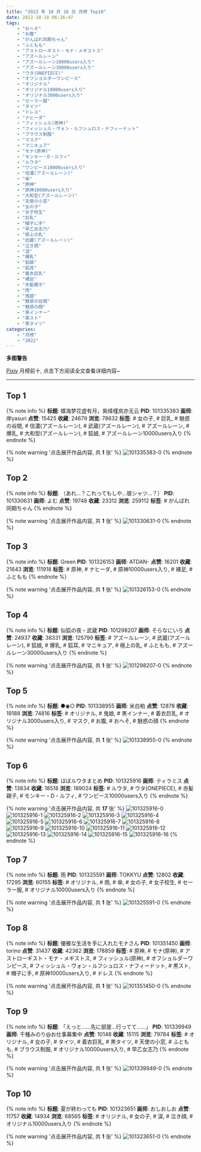 ```yaml
---
title: "2022 年 10 月 16 日 月榜 Top10"
date: 2022-10-18 06:26:47
tags:
    - "おへそ"
    - "お腹"
    - "がんばれ同期ちゃん"
    - "ふともも"
    - "アストローギスト・モナ・メギストス"
    - "アズールレーン"
    - "アズールレーン10000users入り"
    - "アズールレーン30000users入り"
    - "ウタ(ONEPIECE)"
    - "オフショルダーワンピース"
    - "オリジナル"
    - "オリジナル10000users入り"
    - "オリジナル3000users入り"
    - "セーラー服"
    - "タイツ"
    - "ドレス"
    - "ナヒーダ"
    - "フィッシュル(原神)"
    - "フィッシュル・ヴォン・ルフシュロス・ナフィードット"
    - "ブラウス制服"
    - "マスク"
    - "マニキュア"
    - "モナ(原神)"
    - "モンキー・D・ルフィ"
    - "ルウタ"
    - "ワンピース10000users入り"
    - "信濃(アズールレーン)"
    - "傘"
    - "原神"
    - "原神10000users入り"
    - "大和型(アズールレーン)"
    - "天使の小窓"
    - "女の子"
    - "女子校生"
    - "巨乳"
    - "帽子に手"
    - "早乙女志乃"
    - "極上の乳"
    - "武蔵(アズールレーン)"
    - "泣き顔"
    - "涙"
    - "爆乳"
    - "狐娘"
    - "狐耳"
    - "着衣巨乳"
    - "裸足"
    - "赤髪親子"
    - "雨"
    - "鬼娘"
    - "魅惑の谷間"
    - "魅惑の顔"
    - "黒インナー"
    - "黒スト"
    - "黒タイツ"
categories:
    - "月榜"
    - "2022"
---
```


<i class="fa fa-triangle-exclamation"></i>**多图警告**<i class="fa fa-triangle-exclamation"></i>

[Pixiv](https://www.pixiv.net/) 月榜前十, 点击下方阅读全文查看详细内容~

<!-- more -->

---

## Top 1

{% note info %}
**标题**: 蝶海梦花虚有月，紫绛槿岚亦无云
**PID**: 101335383 **画师**: 岸yasuri
**点赞**: 15425 **收藏**: 24679 **浏览**: 78632
**标签**: # 女の子, # 巨乳, # 魅惑の谷間, # 信濃(アズールレーン), # 武蔵(アズールレーン), # アズールレーン, # 爆乳, # 大和型(アズールレーン), # 狐娘, # アズールレーン10000users入り
{% endnote %}

{% note warning '点击展开作品内容, 共 **1** 张' %}
![101335383-0](https://i.pixiv.re/img-original/img/2022/09/19/13/20/50/101335383_p0.png)
{% endnote %}

## Top 2

{% note info %}
**标题**: （あれ…？これってもしや…彼シャツ…？）
**PID**: 101330631 **画师**: よむ
**点赞**: 19748 **收藏**: 23312 **浏览**: 259112
**标签**: # がんばれ同期ちゃん
{% endnote %}

{% note warning '点击展开作品内容, 共 **1** 张' %}
![101330631-0](https://i.pixiv.re/img-original/img/2022/09/19/08/04/02/101330631_p0.png)
{% endnote %}

## Top 3

{% note info %}
**标题**: Green
**PID**: 101326153 **画师**: ATDAN-
**点赞**: 16201 **收藏**: 21643 **浏览**: 111918
**标签**: # 原神, # ナヒーダ, # 原神10000users入り, # 裸足, # ふともも
{% endnote %}

{% note warning '点击展开作品内容, 共 **1** 张' %}
![101326153-0](https://i.pixiv.re/img-original/img/2022/09/25/01/18/08/101326153_p0.jpg)
{% endnote %}

## Top 4

{% note info %}
**标题**: 仙狐の夜・武蔵
**PID**: 101298207 **画师**: そらなにいろ
**点赞**: 24937 **收藏**: 38331 **浏览**: 125799
**标签**: # アズールレーン, # 武蔵(アズールレーン), # 狐娘, # 爆乳, # 狐耳, # マニキュア, # 極上の乳, # ふともも, # アズールレーン30000users入り
{% endnote %}

{% note warning '点击展开作品内容, 共 **1** 张' %}
![101298207-0](https://i.pixiv.re/img-original/img/2022/09/18/00/34/11/101298207_p0.png)
{% endnote %}

## Top 5

{% note info %}
**标题**: ●◉○
**PID**: 101338955 **画师**: 米白粕
**点赞**: 12878 **收藏**: 19188 **浏览**: 74816
**标签**: # オリジナル, # 鬼娘, # 黒インナー, # 着衣巨乳, # オリジナル3000users入り, # マスク, # お腹, # おへそ, # 魅惑の顔
{% endnote %}

{% note warning '点击展开作品内容, 共 **1** 张' %}
![101338955-0](https://i.pixiv.re/img-original/img/2022/09/19/16/25/23/101338955_p0.jpg)
{% endnote %}

## Top 6

{% note info %}
**标题**: ほぼルウタまとめ
**PID**: 101325916 **画师**: ティラミス
**点赞**: 13834 **收藏**: 18518 **浏览**: 189024
**标签**: # ルウタ, # ウタ(ONEPIECE), # 赤髪親子, # モンキー・D・ルフィ, # ワンピース10000users入り
{% endnote %}

{% note warning '点击展开作品内容, 共 **17** 张' %}
![101325916-0](https://i.pixiv.re/img-original/img/2022/09/19/01/10/12/101325916_p0.jpg)
![101325916-1](https://i.pixiv.re/img-original/img/2022/09/19/01/10/12/101325916_p1.jpg)
![101325916-2](https://i.pixiv.re/img-original/img/2022/09/19/01/10/12/101325916_p2.jpg)
![101325916-3](https://i.pixiv.re/img-original/img/2022/09/19/01/10/12/101325916_p3.jpg)
![101325916-4](https://i.pixiv.re/img-original/img/2022/09/19/01/10/12/101325916_p4.jpg)
![101325916-5](https://i.pixiv.re/img-original/img/2022/09/19/01/10/12/101325916_p5.jpg)
![101325916-6](https://i.pixiv.re/img-original/img/2022/09/19/01/10/12/101325916_p6.jpg)
![101325916-7](https://i.pixiv.re/img-original/img/2022/09/19/01/10/12/101325916_p7.jpg)
![101325916-8](https://i.pixiv.re/img-original/img/2022/09/19/01/10/12/101325916_p8.jpg)
![101325916-9](https://i.pixiv.re/img-original/img/2022/09/19/01/10/12/101325916_p9.jpg)
![101325916-10](https://i.pixiv.re/img-original/img/2022/09/19/01/10/12/101325916_p10.jpg)
![101325916-11](https://i.pixiv.re/img-original/img/2022/09/19/01/10/12/101325916_p11.jpg)
![101325916-12](https://i.pixiv.re/img-original/img/2022/09/19/01/10/12/101325916_p12.jpg)
![101325916-13](https://i.pixiv.re/img-original/img/2022/09/19/01/10/12/101325916_p13.jpg)
![101325916-14](https://i.pixiv.re/img-original/img/2022/09/19/01/10/12/101325916_p14.jpg)
![101325916-15](https://i.pixiv.re/img-original/img/2022/09/19/01/10/12/101325916_p15.jpg)
![101325916-16](https://i.pixiv.re/img-original/img/2022/09/19/01/10/12/101325916_p16.jpg)
{% endnote %}

## Top 7

{% note info %}
**标题**: 雨
**PID**: 101325591 **画师**: TOKKYU
**点赞**: 12802 **收藏**: 17295 **浏览**: 60155
**标签**: # オリジナル, # 雨, # 傘, # 女の子, # 女子校生, # セーラー服, # オリジナル10000users入り
{% endnote %}

{% note warning '点击展开作品内容, 共 **1** 张' %}
![101325591-0](https://i.pixiv.re/img-original/img/2022/09/19/00/56/44/101325591_p0.jpg)
{% endnote %}

## Top 8

{% note info %}
**标题**: 優雅な生活を手に入れたモナさん
**PID**: 101351450 **画师**: torino
**点赞**: 31437 **收藏**: 42362 **浏览**: 178859
**标签**: # 原神, # モナ(原神), # アストローギスト・モナ・メギストス, # フィッシュル(原神), # オフショルダーワンピース, # フィッシュル・ヴォン・ルフシュロス・ナフィードット, # 黒スト, # 帽子に手, # 原神10000users入り, # ドレス
{% endnote %}

{% note warning '点击展开作品内容, 共 **1** 张' %}
![101351450-0](https://i.pixiv.re/img-original/img/2022/09/20/00/00/06/101351450_p0.jpg)
{% endnote %}

## Top 9

{% note info %}
**标题**: 「えっと……先に部屋…行ってて……」
**PID**: 101339949 **画师**: 千種みのり@お仕事募集中
**点赞**: 10148 **收藏**: 15115 **浏览**: 79784
**标签**: # オリジナル, # 女の子, # タイツ, # 着衣巨乳, # 黒タイツ, # 天使の小窓, # ふともも, # ブラウス制服, # オリジナル10000users入り, # 早乙女志乃
{% endnote %}

{% note warning '点击展开作品内容, 共 **1** 张' %}
![101339949-0](https://i.pixiv.re/img-original/img/2022/09/19/17/09/32/101339949_p0.jpg)
{% endnote %}

## Top 10

{% note info %}
**标题**: 夏が終わっても
**PID**: 101323651 **画师**: おしおしお
**点赞**: 11757 **收藏**: 14934 **浏览**: 68565
**标签**: # オリジナル, # 女の子, # 涙, # 泣き顔, # オリジナル10000users入り
{% endnote %}

{% note warning '点击展开作品内容, 共 **1** 张' %}
![101323651-0](https://i.pixiv.re/img-original/img/2022/09/19/00/00/01/101323651_p0.png)
{% endnote %}
